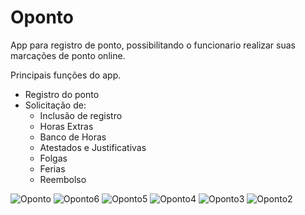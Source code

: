 # Oponto
App para registro de ponto, possibilitando o funcionario realizar suas marcações de ponto online.

Principais funções do app.
- Registro do ponto
- Solicitação de:
  - Inclusão de registro
  - Horas Extras
  - Banco de Horas
  - Atestados e Justificativas
  - Folgas
  - Ferias
  - Reembolso
  
![Oponto](https://user-images.githubusercontent.com/43770191/104137684-6080c000-537d-11eb-9fed-4ec794001a85.jpeg)
![Oponto6](https://user-images.githubusercontent.com/43770191/104137685-61b1ed00-537d-11eb-8a0d-b748c3bc038c.jpeg)
![Oponto5](https://user-images.githubusercontent.com/43770191/104137686-61b1ed00-537d-11eb-8afa-cd243f1b120e.jpeg)
![Oponto4](https://user-images.githubusercontent.com/43770191/104137687-624a8380-537d-11eb-8da0-0b8fe629a70f.jpeg)
![Oponto3](https://user-images.githubusercontent.com/43770191/104137688-624a8380-537d-11eb-85c2-270b2d3d4138.jpeg)
![Oponto2](https://user-images.githubusercontent.com/43770191/104137690-62e31a00-537d-11eb-8a17-148a3f97bad2.jpeg)
